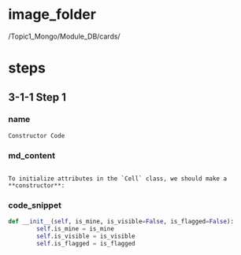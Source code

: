 # image_folder
/Topic1_Mongo/Module_DB/cards/

# steps
## 3-1-1 Step 1
### name
```
Constructor Code
```
### md_content
```

To initialize attributes in the `Cell` class, we should make a **constructor**:
```

### code_snippet
```python
def __init__(self, is_mine, is_visible=False, is_flagged=False):
        self.is_mine = is_mine
        self.is_visible = is_visible
        self.is_flagged = is_flagged
```
